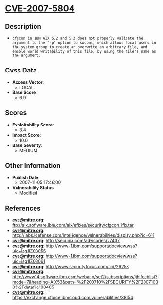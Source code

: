 
# [CVE-2007-5804](https://cve.mitre.org/cgi-bin/cvename.cgi?name=CVE-2007-5804)

## Description

- `cfgcon in IBM AIX 5.2 and 5.3 does not properly validate the argument to the "-p" option to swcons, which allows local users in the system group to create or overwrite an arbitrary file, and enable world writability of this file, by using the file's name as the argument.`

## Cvss Data

- **Access Vector**:
  - LOCAL
- **Base Score**:
  - 6.9

## Scores

- **Exploitability Score**:
  - 3.4
- **Impact Score**:
  - 10.0
- **Base Severity**:
  - MEDIUM

## Other Information

- **Publish Date**:
  - 2007-11-05 17:46:00
- **Vulnerability Status**:
  - Modified

## References

- **cve@mitre.org**: ftp://aix.software.ibm.com/aix/efixes/security/cfgcon_ifix.tar
- **cve@mitre.org**: http://labs.idefense.com/intelligence/vulnerabilities/display.php?id=611
- **cve@mitre.org**: http://secunia.com/advisories/27437
- **cve@mitre.org**: http://www-1.ibm.com/support/docview.wss?uid=isg1IZ03055
- **cve@mitre.org**: http://www-1.ibm.com/support/docview.wss?uid=isg1IZ03061
- **cve@mitre.org**: http://www.securityfocus.com/bid/26258
- **cve@mitre.org**: http://www14.software.ibm.com/webapp/set2/subscriptions/ijhifoeblist?mode=7&heading=AIX53&path=%2F200710%2FSECURITY%2F20071030%2Fdatafile100405
- **cve@mitre.org**: https://exchange.xforce.ibmcloud.com/vulnerabilities/38154
